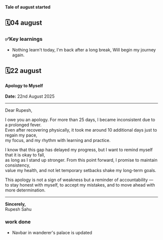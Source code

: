 **Tale of august started**

## 🗓️04 august

### ✅Key learnings
- Nothing learn't today, I'm back after a long break, Will begin my journey again.

## 🗓️22 august

#### Apology to Myself  

**Date:** 22nd August 2025  

---

Dear Rupesh,  

I owe you an apology. For more than 25 days, I became inconsistent due to a prolonged fever.  
Even after recovering physically, it took me around 10 additional days just to regain my pace,  
my focus, and my rhythm with learning and practice.  

I know that this gap has delayed my progress, but I want to remind myself that it is okay to fall,  
as long as I stand up stronger. From this point forward, I promise to maintain consistency,  
value my health, and not let temporary setbacks shake my long-term goals.  

This apology is not a sign of weakness but a reminder of accountability —  
to stay honest with myself, to accept my mistakes, and to move ahead with more determination.  

---

**Sincerely,**  
Rupesh Sahu  

### work done 
- Navbar in wanderer's palace is updated 

